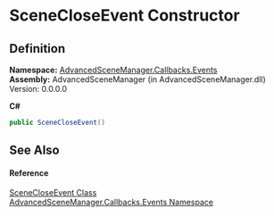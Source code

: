 # SceneCloseEvent Constructor




## Definition
**Namespace:** <a href="N_AdvancedSceneManager_Callbacks_Events">AdvancedSceneManager.Callbacks.Events</a>  
**Assembly:** AdvancedSceneManager (in AdvancedSceneManager.dll) Version: 0.0.0.0

**C#**
``` C#
public SceneCloseEvent()
```



## See Also


#### Reference
<a href="T_AdvancedSceneManager_Callbacks_Events_SceneCloseEvent">SceneCloseEvent Class</a>  
<a href="N_AdvancedSceneManager_Callbacks_Events">AdvancedSceneManager.Callbacks.Events Namespace</a>  
